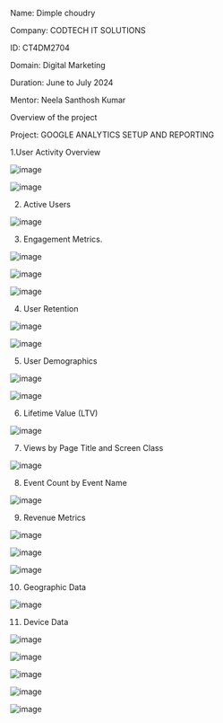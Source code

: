 Name: Dimple choudry


Company: CODTECH IT SOLUTIONS

ID: CT4DM2704

Domain: Digital Marketing 

Duration: June to July 2024

Mentor: Neela Santhosh Kumar

Overview of the project

Project: GOOGLE ANALYTICS SETUP AND REPORTING


1.User Activity Overview

![image](https://github.com/Dimple098/CODTECH-Task-2/assets/173549661/cfc64085-715c-4d07-baf5-f8dc2741d717)

![image](https://github.com/Dimple098/CODTECH-Task-2/assets/173549661/f516197d-6af8-43bb-b48c-b645f30e1513)

2. Active Users
   
![image](https://github.com/Dimple098/CODTECH-Task-2/assets/173549661/8c32a297-f792-4c56-9580-1d2c0641467c)

3. Engagement Metrics.

![image](https://github.com/Dimple098/CODTECH-Task-2/assets/173549661/573bc3d3-2843-4fd5-b531-ca5b9ad89104)

![image](https://github.com/Dimple098/CODTECH-Task-2/assets/173549661/ac4ec6a3-b4e1-42e2-b3b9-5cb35c40b02c)

![image](https://github.com/Dimple098/CODTECH-Task-2/assets/173549661/d47ae105-425d-4a2c-ae01-916683c77e7c)

4. User Retention
   
![image](https://github.com/Dimple098/CODTECH-Task-2/assets/173549661/16b1204a-4752-46a7-9d8b-2060d7bc4368)

![image](https://github.com/Dimple098/CODTECH-Task-2/assets/173549661/5ab30cfa-48b1-410a-afa3-808e65cfd258)

5. User Demographics

![image](https://github.com/Dimple098/CODTECH-Task-2/assets/173549661/154eb003-6951-4ecc-875f-45652633d350)

![image](https://github.com/Dimple098/CODTECH-Task-2/assets/173549661/29b0336f-15b6-4b0e-b763-609d17529c9e)

 6. Lifetime Value (LTV)
    
![image](https://github.com/Dimple098/CODTECH-Task-2/assets/173549661/8e50e3c7-5fc6-4933-a02f-d117d0f57e62)

7. Views by Page Title and Screen Class

![image](https://github.com/Dimple098/CODTECH-Task-2/assets/173549661/faa69f75-0399-4d56-9815-4381c0bbbc97)

8. Event Count by Event Name

![image](https://github.com/Dimple098/CODTECH-Task-2/assets/173549661/bb8acefe-a5c2-4e1d-a22d-e28da7550789)

9. Revenue Metrics

![image](https://github.com/Dimple098/CODTECH-Task-2/assets/173549661/cbf4120d-a2a2-4123-9d2e-59073379ba6d)

![image](https://github.com/Dimple098/CODTECH-Task-2/assets/173549661/e38641be-1b31-4609-b0d5-9f664a91c5a0)

![image](https://github.com/Dimple098/CODTECH-Task-2/assets/173549661/36856c43-5a40-4bff-93a9-5a71fa8f8aa6)

10. Geographic Data

![image](https://github.com/Dimple098/CODTECH-Task-2/assets/173549661/989f4f11-c3f4-4f97-8765-49b82a55efda)

11. Device Data

![image](https://github.com/Dimple098/CODTECH-Task-2/assets/173549661/307ad422-9d01-44e6-b3e8-78ae59bd7704)

![image](https://github.com/Dimple098/CODTECH-Task-2/assets/173549661/d17a32bf-2f9b-4110-b3d8-d5e46493310e)

![image](https://github.com/Dimple098/CODTECH-Task-2/assets/173549661/632294e8-15a8-463e-8669-887ef25ffe32)

![image](https://github.com/Dimple098/CODTECH-Task-2/assets/173549661/b45943a0-2c0a-493b-aeea-b72d23c60f7b)

![image](https://github.com/Dimple098/CODTECH-Task-2/assets/173549661/83baabed-83d6-4d44-9c53-f7f75f18d423)

